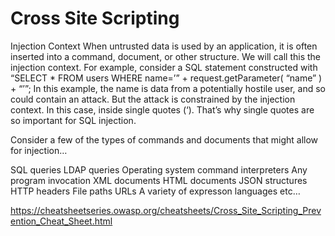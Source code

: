 # Cross Site Scripting

Injection Context
When untrusted data is used by an application, it is often inserted into a command, document, or other structure. We will call this the injection context. For example, consider a SQL statement constructed with “SELECT * FROM users WHERE name=’” + request.getParameter( “name” ) + “’”; In this example, the name is data from a potentially hostile user, and so could contain an attack. But the attack is constrained by the injection context. In this case, inside single quotes (‘). That’s why single quotes are so important for SQL injection.

Consider a few of the types of commands and documents that might allow for injection…

SQL queries
LDAP queries
Operating system command interpreters
Any program invocation
XML documents
HTML documents
JSON structures
HTTP headers
File paths
URLs
A variety of expresson languages
etc…

https://cheatsheetseries.owasp.org/cheatsheets/Cross_Site_Scripting_Prevention_Cheat_Sheet.html